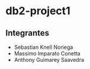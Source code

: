 # db2-project1
## Integrantes
- Sebastian Knell Noriega 
- Massimo Imparato Conetta
- Anthony Guimarey Saavedra